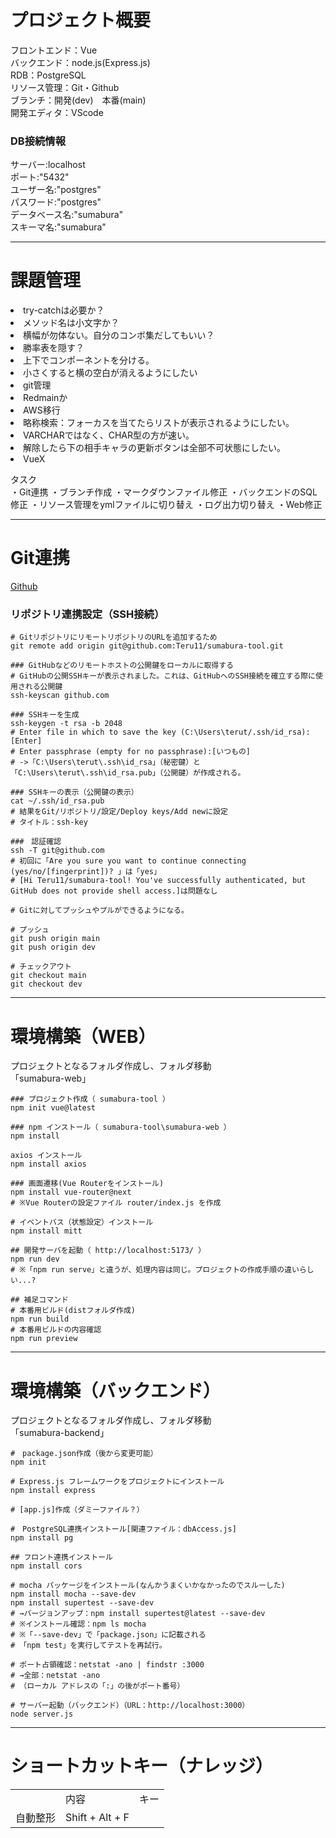# プロジェクト概要
フロントエンド<sumabura-web>：Vue<br>
バックエンド<sumabura-backend>：node.js(Express.js)<br>
RDB：PostgreSQL<br>
リソース管理：Git・Github<br>
ブランチ：開発(dev)　本番(main)<br>
開発エディタ：VScode<br>

### DB接続情報
サーバー:localhost<br>
ポート:"5432"<br>
ユーザー名:"postgres"<br>
パスワード:"postgres"<br>
データベース名:"sumabura"<br>
スキーマ名:"sumabura"<br>

---------------------------------------------------------- 
# 課題管理
<li>try-catchは必要か？</li>
<li>メソッド名は小文字か？</li>
<li>横幅が勿体ない。自分のコンボ集だしてもいい？</li>
<li>勝率表を隠す？</li>
<li>上下でコンポーネントを分ける。</li>
<li>小さくすると横の空白が消えるようにしたい</li>
<li>git管理</li>
<li>Redmainか</li>
<li>AWS移行</li>
<li>略称検索：フォーカスを当てたらリストが表示されるようにしたい。</li>
<li>VARCHARではなく、CHAR型の方が速い。</li>
<li>解除したら下の相手キャラの更新ボタンは全部不可状態にしたい。</li>
<li>VueX</li>


タスク<br>
・Git連携
・ブランチ作成
・マークダウンファイル修正
・バックエンドのSQL修正
・リソース管理をymlファイルに切り替え
・ログ出力切り替え
・Web修正

----------------------------------------------------------
# Git連携
[Github](https://github.com/Teru11/sumabura-tool)

### リポジトリ連携設定（SSH接続）
```shell
# GitリポジトリにリモートリポジトリのURLを追加するため
git remote add origin git@github.com:Teru11/sumabura-tool.git

### GitHubなどのリモートホストの公開鍵をローカルに取得する
# GitHubの公開SSHキーが表示されました。これは、GitHubへのSSH接続を確立する際に使用される公開鍵
ssh-keyscan github.com

### SSHキーを生成
ssh-keygen -t rsa -b 2048
# Enter file in which to save the key (C:\Users\terut/.ssh/id_rsa): [Enter]
# Enter passphrase (empty for no passphrase):[いつもの]
# ->「C:\Users\terut\.ssh\id_rsa」（秘密鍵）と「C:\Users\terut\.ssh\id_rsa.pub」（公開鍵）が作成される。

### SSHキーの表示（公開鍵の表示） 
cat ~/.ssh/id_rsa.pub
# 結果をGit/リポジトリ/設定/Deploy keys/Add newに設定
# タイトル：ssh-key

###　認証確認
ssh -T git@github.com
# 初回に「Are you sure you want to continue connecting (yes/no/[fingerprint])? 」は「yes」
# [Hi Teru11/sumabura-tool! You've successfully authenticated, but GitHub does not provide shell access.]は問題なし

# Gitに対してプッシュやプルができるようになる。

# プッシュ
git push origin main
git push origin dev

# チェックアウト
git checkout main 
git checkout dev

```

----------------------------------------------------------
# 環境構築（WEB）
プロジェクトとなるフォルダ作成し、フォルダ移動<br>
「sumabura-web」

```shell
### プロジェクト作成（ sumabura-tool ）
npm init vue@latest

### npm インストール（ sumabura-tool\sumabura-web ）
npm install

axios インストール
npm install axios

### 画面遷移(Vue Routerをインストール) 
npm install vue-router@next
# ※Vue Routerの設定ファイル router/index.js を作成

# イベントバス（状態設定）インストール
npm install mitt

## 開発サーバを起動（ http://localhost:5173/ ）
npm run dev
# ※「npm run serve」と違うが、処理内容は同じ。プロジェクトの作成手順の違いらしい...?

## 補足コマンド
# 本番用ビルド(distフォルダ作成)
npm run build
# 本番用ビルドの内容確認
npm run preview
```

----------------------------------------------------------
# 環境構築（バックエンド）
プロジェクトとなるフォルダ作成し、フォルダ移動<br>
「sumabura-backend」

```shell
#　package.json作成（後から変更可能）
npm init

# Express.js フレームワークをプロジェクトにインストール
npm install express

# [app.js]作成（ダミーファイル？）

#　PostgreSQL連携インストール[関連ファイル：dbAccess.js]
npm install pg

## フロント連携インストール
npm install cors

# mocha パッケージをインストール(なんかうまくいかなかったのでスルーした)
npm install mocha --save-dev
npm install supertest --save-dev
# →バージョンアップ：npm install supertest@latest --save-dev
# ※インストール確認：npm ls mocha
# ※「--save-dev」で「package.json」に記載される
# 「npm test」を実行してテストを再試行。

# ポート占領確認：netstat -ano | findstr :3000
# →全部：netstat -ano
# （ローカル アドレスの「:」の後がポート番号）

# サーバー起動（バックエンド）（URL：http://localhost:3000）
node server.js
```

----------------------------------------------------------
# ショートカットキー（ナレッジ）
<table>
<th><td>内容</td><td>キー</td></th>
<tr><td>自動整形</td><td>Shift + Alt + F</td></tr>
</table>



